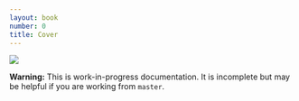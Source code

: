 ```yaml
---
layout: book
number: 0
title: Cover
---
```


<p class="text-center"><img src="/assets/doobie.png"></p>

<div class="alert alert-warning" role="alert">
<b>Warning:</b> This is work-in-progress documentation. It is incomplete but may be helpful if you are working from <code>master</code>.
</div>
